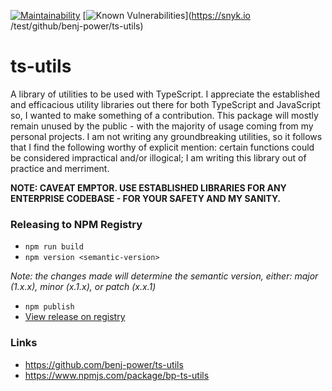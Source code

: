 [![Maintainability](https://api.codeclimate.com/v1/badges/0ca7640d58873389be60/maintainability)](https://codeclimate.com/github/benj-power/ts-utils/maintainability)
[![Known Vulnerabilities](https://snyk.io/test/github/{username}/{repo}/badge.svg)](https://snyk.io
/test/github/benj-power/ts-utils)

# ts-utils
A library of utilities to be used with TypeScript. I appreciate the established and efficacious utility
libraries out there for both TypeScript and JavaScript so, I wanted to make something of a contribution. 
This package will mostly remain unused by the public - with the majority of usage coming from my
personal projects. I am not writing any groundbreaking utilities, so it follows that I find the
following worthy of explicit mention: certain functions could be considered impractical and/or
illogical; I am writing this library out of practice and merriment.
 
**NOTE: CAVEAT EMPTOR. USE ESTABLISHED LIBRARIES FOR ANY ENTERPRISE CODEBASE - FOR YOUR SAFETY AND MY
SANITY.**    

### Releasing to NPM Registry
- `npm run build`
- `npm version <semantic-version>`

_Note: the changes made will determine the semantic version, either: major (1.x.x), minor (x.1.x), or
patch (x.x.1)_
- `npm publish`
- [View release on registry](https://www.npmjs.com/package/bp-ts-utils?activeTab=versions)

### Links
- https://github.com/benj-power/ts-utils
- https://www.npmjs.com/package/bp-ts-utils